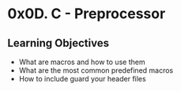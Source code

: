 # 0x0D. C - Preprocessor
## Learning Objectives
- What are macros and how to use them
- What are the most common predefined macros
- How to include guard your header files